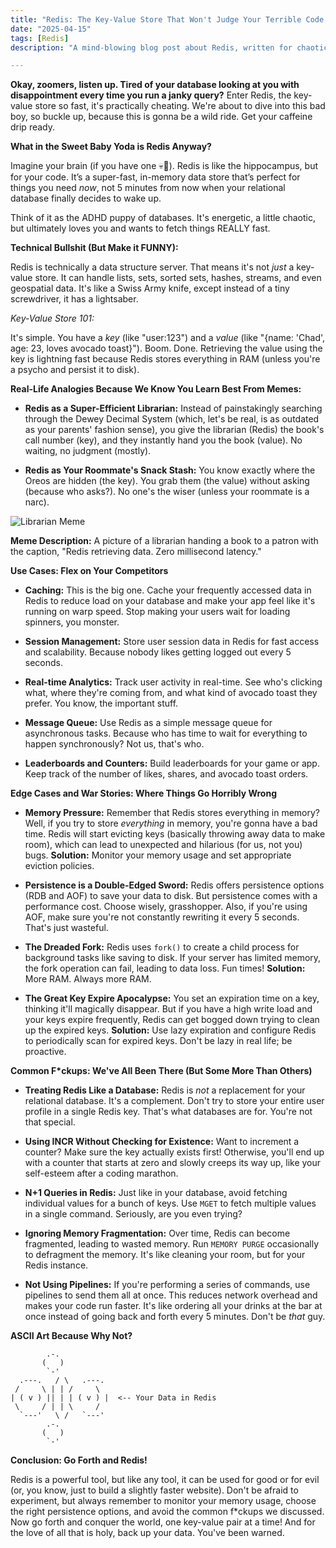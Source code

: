 ```yaml
---
title: "Redis: The Key-Value Store That Won't Judge Your Terrible Code (Probably)"
date: "2025-04-15"
tags: [Redis]
description: "A mind-blowing blog post about Redis, written for chaotic Gen Z engineers."

---
```


**Okay, zoomers, listen up. Tired of your database looking at you with disappointment every time you run a janky query?** Enter Redis, the key-value store so fast, it's practically cheating. We're about to dive into this bad boy, so buckle up, because this is gonna be a wild ride. Get your caffeine drip ready.

**What in the Sweet Baby Yoda is Redis Anyway?**

Imagine your brain (if you have one 💀🙏). Redis is like the hippocampus, but for your code. It’s a super-fast, in-memory data store that’s perfect for things you need *now*, not 5 minutes from now when your relational database finally decides to wake up.

Think of it as the ADHD puppy of databases. It's energetic, a little chaotic, but ultimately loves you and wants to fetch things REALLY fast.

**Technical Bullshit (But Make it FUNNY):**

Redis is technically a data structure server. That means it's not *just* a key-value store. It can handle lists, sets, sorted sets, hashes, streams, and even geospatial data. It's like a Swiss Army knife, except instead of a tiny screwdriver, it has a lightsaber.

*Key-Value Store 101:*

It's simple. You have a *key* (like "user:123") and a *value* (like "{name: 'Chad', age: 23, loves avocado toast}"). Boom. Done. Retrieving the value using the key is lightning fast because Redis stores everything in RAM (unless you're a psycho and persist it to disk).

**Real-Life Analogies Because We Know You Learn Best From Memes:**

*   **Redis as a Super-Efficient Librarian:** Instead of painstakingly searching through the Dewey Decimal System (which, let's be real, is as outdated as your parents' fashion sense), you give the librarian (Redis) the book's call number (key), and they instantly hand you the book (value). No waiting, no judgment (mostly).

*   **Redis as Your Roommate's Snack Stash:** You know exactly where the Oreos are hidden (the key). You grab them (the value) without asking (because who asks?). No one's the wiser (unless your roommate is a narc).

![Librarian Meme](https://i.imgflip.com/4x936v.jpg)

**Meme Description:** A picture of a librarian handing a book to a patron with the caption, "Redis retrieving data. Zero millisecond latency."

**Use Cases: Flex on Your Competitors**

*   **Caching:** This is the big one. Cache your frequently accessed data in Redis to reduce load on your database and make your app feel like it's running on warp speed. Stop making your users wait for loading spinners, you monster.

*   **Session Management:** Store user session data in Redis for fast access and scalability. Because nobody likes getting logged out every 5 seconds.

*   **Real-time Analytics:** Track user activity in real-time. See who's clicking what, where they're coming from, and what kind of avocado toast they prefer. You know, the important stuff.

*   **Message Queue:** Use Redis as a simple message queue for asynchronous tasks. Because who has time to wait for everything to happen synchronously? Not us, that's who.

*   **Leaderboards and Counters:** Build leaderboards for your game or app. Keep track of the number of likes, shares, and avocado toast orders.

**Edge Cases and War Stories: Where Things Go Horribly Wrong**

*   **Memory Pressure:** Remember that Redis stores everything in memory? Well, if you try to store *everything* in memory, you're gonna have a bad time. Redis will start evicting keys (basically throwing away data to make room), which can lead to unexpected and hilarious (for us, not you) bugs. **Solution:** Monitor your memory usage and set appropriate eviction policies.

*   **Persistence is a Double-Edged Sword:** Redis offers persistence options (RDB and AOF) to save your data to disk. But persistence comes with a performance cost. Choose wisely, grasshopper. Also, if you're using AOF, make sure you're not constantly rewriting it every 5 seconds. That's just wasteful.

*   **The Dreaded Fork:** Redis uses `fork()` to create a child process for background tasks like saving to disk. If your server has limited memory, the fork operation can fail, leading to data loss. Fun times! **Solution:** More RAM. Always more RAM.

*   **The Great Key Expire Apocalypse:** You set an expiration time on a key, thinking it'll magically disappear. But if you have a high write load and your keys expire frequently, Redis can get bogged down trying to clean up the expired keys. **Solution:** Use lazy expiration and configure Redis to periodically scan for expired keys. Don't be lazy in real life; be proactive.

**Common F*ckups: We've All Been There (But Some More Than Others)**

*   **Treating Redis Like a Database:** Redis is *not* a replacement for your relational database. It's a complement. Don't try to store your entire user profile in a single Redis key. That's what databases are for. You're not that special.

*   **Using INCR Without Checking for Existence:** Want to increment a counter? Make sure the key actually exists first! Otherwise, you'll end up with a counter that starts at zero and slowly creeps its way up, like your self-esteem after a coding marathon.

*   **N+1 Queries in Redis:** Just like in your database, avoid fetching individual values for a bunch of keys. Use `MGET` to fetch multiple values in a single command. Seriously, are you even trying?

*   **Ignoring Memory Fragmentation:** Over time, Redis can become fragmented, leading to wasted memory. Run `MEMORY PURGE` occasionally to defragment the memory. It's like cleaning your room, but for your Redis instance.

*   **Not Using Pipelines:** If you're performing a series of commands, use pipelines to send them all at once. This reduces network overhead and makes your code run faster. It's like ordering all your drinks at the bar at once instead of going back and forth every 5 minutes. Don't be *that* guy.

**ASCII Art Because Why Not?**

```
        .-.
       (   )
        `-'
  .---.   / \   .---.
 /     \ | | /     \
| ( v ) || | | ( v ) |  <-- Your Data in Redis
 \     / | | \     /
  `---'   \ /   `---'
        .-.
       (   )
        `-'
```

**Conclusion: Go Forth and Redis!**

Redis is a powerful tool, but like any tool, it can be used for good or for evil (or, you know, just to build a slightly faster website). Don't be afraid to experiment, but always remember to monitor your memory usage, choose the right persistence options, and avoid the common f\*ckups we discussed. Now go forth and conquer the world, one key-value pair at a time! And for the love of all that is holy, back up your data. You've been warned.
